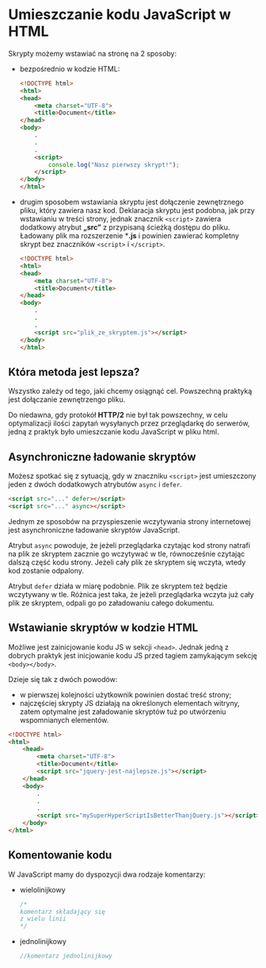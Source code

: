 # Umieszczanie kodu JavaScript w HTML

Skrypty możemy wstawiać na stronę na 2 sposoby:

- bezpośrednio w kodzie HTML:

    ```html
    <!DOCTYPE html>
    <html>
    <head>
        <meta charset="UTF-8">
        <title>Document</title>
    </head>
    <body>
        .
        .
        .
        <script>
            console.log("Nasz pierwszy skrypt!");
        </script>
    </body>
    </html>
    ```

- drugim sposobem wstawiania skryptu jest dołączenie zewnętrznego pliku, który zawiera nasz kod. Deklaracja skryptu jest podobna, jak przy wstawianiu w treści strony, jednak znacznik `<script>` zawiera dodatkowy atrybut **„src”** z przypisaną ścieżką dostępu do pliku. Ładowany plik ma rozszerzenie ***.js** i powinien zawierać kompletny skrypt bez znaczników `<script>`  i `</script>`.

    ```html
    <!DOCTYPE html>
    <html>
    <head>
        <meta charset="UTF-8">
        <title>Document</title>
    </head>
    <body>
        .
        .
        .
        <script src="plik_ze_skryptem.js"></script>
    </body>
    </html>
    ```

## Która metoda jest lepsza?

Wszystko zależy od tego, jaki chcemy osiągnąć cel. Powszechną praktyką jest dołączanie zewnętrzengo pliku.

Do niedawna, gdy protokół **HTTP/2** nie był tak powszechny, w celu optymalizacji ilości zapytań wysyłanych przez przeglądarkę do serwerów, jedną z praktyk było umieszczanie kodu JavaScript w pliku html.

## Asynchroniczne ładowanie skryptów

Możesz spotkać się z sytuacją, gdy w znaczniku `<script>` jest umieszczony jeden z dwóch dodatkowych atrybutów `async` i `defer`.

```html
<script src="..." defer></script>
<script src="..." async></script>
```

Jednym ze sposobów na przyspieszenie wczytywania strony internetowej jest asynchroniczne ładowanie skryptów JavaScript.

Atrybut `async` powoduje, że jeżeli przeglądarka czytając kod strony natrafi na plik ze skryptem zacznie go wczytywać w tle, równocześnie czytając dalszą część kodu strony. Jeżeli cały plik ze skryptem się wczyta, wtedy kod zostanie odpalony.

Atrybut `defer` działa w miarę podobnie. Plik ze skryptem też będzie wczytywany w tle. Różnica jest taka, że jeżeli przeglądarka wczyta już cały plik ze skryptem, odpali go po załadowaniu całego dokumentu.


## Wstawianie skryptów w kodzie HTML

Możliwe jest zainicjowanie kodu JS w sekcji `<head>`.
Jednak jedną z dobrych praktyk jest inicjowanie kodu JS przed tagiem zamykającym
sekcję `<body></body>`.

Dzieje się tak z dwóch powodów:

- w pierwszej kolejności użytkownik powinien dostać treść strony;
- najczęściej skrypty JS działają na określonych elementach witryny, zatem
    optymalne jest załadowanie skryptów tuż po utwórzeniu wspomnianych elementów.

```html
<!DOCTYPE html>
<html>
    <head>
        <meta charset="UTF-8">
        <title>Document</title>
        <script src="jquery-jest-najlepsze.js"></script>
    </head>
    <body>
        .
        .
        .
        <script src="mySuperHyperScriptIsBetterThanjQuery.js"></script>
    </body>
</html>
```

## Komentowanie kodu

W JavaScript mamy do dyspozycji dwa rodzaje komentarzy:

- wielolinijkowy

    ```js
    /*
    komentarz składający się
    z wielu linii
    */
    ```

- jednolinijkowy

    ```js
    //komentarz jednolinijkowy
    ```
